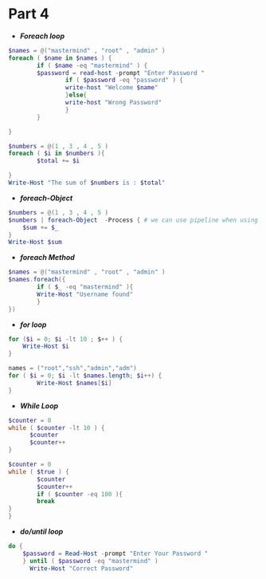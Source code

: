 # Part 4

* ***Foreach loop***
```powershell 
$names = @("mastermind" , "root" , "admin" )
foreach ( $name in $names ) {
        if ( $name -eq "mastermind" ) {
        $password = read-host -prompt "Enter Password "
                if ( $password -eq "password" ) {
                write-host "Welcome $name"
                }else{
                write-host "Wrong Password"
                }
        }

}
```
```powershell
$numbers = @(1 , 3 , 4 , 5 )
foreach ( $i in $numbers ){
        $total += $i

}
Write-Host "The sum of $numbers is : $total"

```
* ***foreach-Object***
```powershell
$numbers = @(1 , 3 , 4 , 5 )
$numbers | foreach-Object  -Process { # we can use pipeline when using foreach-Object 
    $sum += $_
}
Write-Host $sum
```
* ***foreach Method***
```powershell
$names = @("mastermind" , "root" , "admin" )
$names.foreach({
        if ( $_ -eq "mastermind" ){
        Write-Host "Username found"
        }
})
```
* ***for loop***
```powershell
for ($i = 0; $i -lt 10 ; $++ ) {
    Write-Host $i
}

names = ("root","ssh","admin","adm")
for ( $i = 0; $i -lt $names.length; $i++) {
        Write-Host $names[$i]
}

```
* ***While Loop***
```powershell 
$counter = 0
while ( $counter -lt 10 ) {
      $counter 
      $counter++
}
```
```powershell
$counter = 0
while ( $true ) {
        $counter
        $counter++
        if ( $counter -eq 100 ){
        break
}
}

```
* ***do/until loop***
```powershell
do {
    $password = Read-Host -prompt "Enter Your Password "
    } until ( $password -eq "mastermind" )
      Write-Host "Correct Password" 

